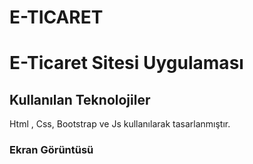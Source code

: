 # E-TICARET

<h1> E-Ticaret Sitesi Uygulaması</h1>
 

<h2> Kullanılan Teknolojiler </h2>

Html , Css, Bootstrap ve Js kullanılarak tasarlanmıştır.

<h3> Ekran Görüntüsü </h3>
